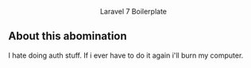 <p align="center">Laravel 7 Boilerplate</p>

## About this abomination

I hate doing auth stuff. If i ever have to do it again i'll burn my computer.

